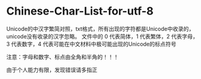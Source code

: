 # Chinese-Char-List-for-utf-8
Unicode的中汉字繁简对照，txt格式，所有出现的字符都是Unicode中收录的，unicode没有收录的汉字忽略。
文件中的 0 代表简体，1 代表繁体，2 代表字母，3 代表数字，4 代表可能在中文材料中极可能出现的Unicode的标点符号

注意：字母和数字、标点由全角和半角的！！！

由于个人能力有限，发现错误请多指正
